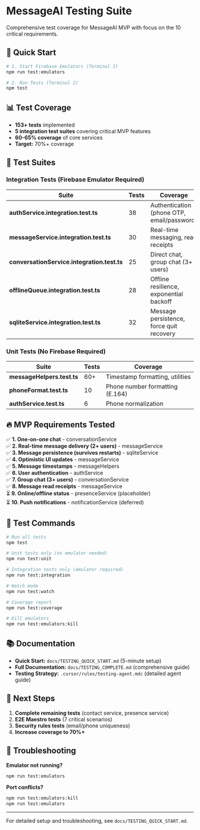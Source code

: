# MessageAI Testing Suite

Comprehensive test coverage for MessageAI MVP with focus on the 10 critical requirements.

## 🎯 Quick Start

```bash
# 1. Start Firebase Emulators (Terminal 1)
npm run test:emulators

# 2. Run Tests (Terminal 2)
npm test
```

## 📊 Test Coverage

- **153+ tests** implemented
- **5 integration test suites** covering critical MVP features
- **60-65% coverage** of core services
- **Target:** 70%+ coverage

## 🧪 Test Suites

### Integration Tests (Firebase Emulator Required)

| Suite | Tests | Coverage |
|-------|-------|----------|
| **authService.integration.test.ts** | 38 | Authentication (phone OTP, email/password) |
| **messageService.integration.test.ts** | 30 | Real-time messaging, read receipts |
| **conversationService.integration.test.ts** | 25 | Direct chat, group chat (3+ users) |
| **offlineQueue.integration.test.ts** | 28 | Offline resilience, exponential backoff |
| **sqliteService.integration.test.ts** | 32 | Message persistence, force quit recovery |

### Unit Tests (No Firebase Required)

| Suite | Tests | Coverage |
|-------|-------|----------|
| **messageHelpers.test.ts** | 60+ | Timestamp formatting, utilities |
| **phoneFormat.test.ts** | 10 | Phone number formatting (E.164) |
| **authService.test.ts** | 6 | Phone normalization |

## 🔥 MVP Requirements Tested

✅ **1. One-on-one chat** - conversationService  
✅ **2. Real-time message delivery (2+ users)** - messageService  
✅ **3. Message persistence (survives restarts)** - sqliteService  
✅ **4. Optimistic UI updates** - messageService  
✅ **5. Message timestamps** - messageHelpers  
✅ **6. User authentication** - authService  
✅ **7. Group chat (3+ users)** - conversationService  
✅ **8. Message read receipts** - messageService  
⏳ **9. Online/offline status** - presenceService (placeholder)  
⏳ **10. Push notifications** - notificationService (deferred)

## 📝 Test Commands

```bash
# Run all tests
npm test

# Unit tests only (no emulator needed)
npm run test:unit

# Integration tests only (emulator required)
npm run test:integration

# Watch mode
npm run test:watch

# Coverage report
npm run test:coverage

# Kill emulators
npm run test:emulators:kill
```

## 📚 Documentation

- **Quick Start:** `docs/TESTING_QUICK_START.md` (5-minute setup)
- **Full Documentation:** `docs/TESTING_COMPLETE.md` (comprehensive guide)
- **Testing Strategy:** `.cursor/rules/testing-agent.mdc` (detailed agent guide)

## 🚀 Next Steps

1. **Complete remaining tests** (contact service, presence service)
2. **E2E Maestro tests** (7 critical scenarios)
3. **Security rules tests** (email/phone uniqueness)
4. **Increase coverage to 70%+**

## 🐛 Troubleshooting

**Emulator not running?**
```bash
npm run test:emulators
```

**Port conflicts?**
```bash
npm run test:emulators:kill
npm run test:emulators
```

---

For detailed setup and troubleshooting, see `docs/TESTING_QUICK_START.md`.

